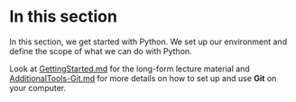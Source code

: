# In this section

In this section, we get started with Python. We set up our environment and define the scope of what we can do with Python.

Look at [GettingStarted.md]() for the long-form lecture material and [AdditionalTools-Git.md]() for more details on how to set up and use __Git__ on your computer.
